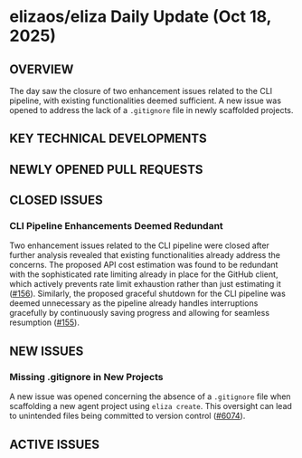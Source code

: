 # elizaos/eliza Daily Update (Oct 18, 2025)
## OVERVIEW 
The day saw the closure of two enhancement issues related to the CLI pipeline, with existing functionalities deemed sufficient. A new issue was opened to address the lack of a `.gitignore` file in newly scaffolded projects.

## KEY TECHNICAL DEVELOPMENTS

## NEWLY OPENED PULL REQUESTS

## CLOSED ISSUES
### CLI Pipeline Enhancements Deemed Redundant
Two enhancement issues related to the CLI pipeline were closed after further analysis revealed that existing functionalities already address the concerns. The proposed API cost estimation was found to be redundant with the sophisticated rate limiting already in place for the GitHub client, which actively prevents rate limit exhaustion rather than just estimating it ([#156](https://github.com/elizaos/eliza/issues/156)). Similarly, the proposed graceful shutdown for the CLI pipeline was deemed unnecessary as the pipeline already handles interruptions gracefully by continuously saving progress and allowing for seamless resumption ([#155](https://github.com/elizaos/eliza/issues/155)).

## NEW ISSUES
### Missing .gitignore in New Projects
A new issue was opened concerning the absence of a `.gitignore` file when scaffolding a new agent project using `eliza create`. This oversight can lead to unintended files being committed to version control ([#6074](https://github.com/elizaos/eliza/issues/6074)).

## ACTIVE ISSUES